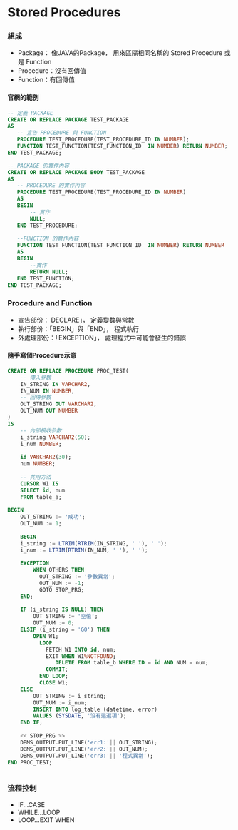 # Stored Procedures

### 組成

* Package： 像JAVA的Package， 用來區隔相同名稱的 Stored Procedure 或是 Function
* Procedure：沒有回傳值
* Function：有回傳值

#### 官網的範例

```sql
-- 定義 PACKAGE
CREATE OR REPLACE PACKAGE TEST_PACKAGE
AS
   -- 宣告 PROCEDURE 與 FUNCTION
   PROCEDURE TEST_PROCEDURE(TEST_PROCEDURE_ID IN NUMBER);
   FUNCTION TEST_FUNCTION(TEST_FUNCTION_ID  IN NUMBER) RETURN NUMBER;
END TEST_PACKAGE;

-- PACKAGE 的實作內容
CREATE OR REPLACE PACKAGE BODY TEST_PACKAGE
AS
   -- PROCEDURE 的實作內容
   PROCEDURE TEST_PROCEDURE(TEST_PROCEDURE_ID IN NUMBER)
   AS
   BEGIN
       -- 實作
       NULL;
   END TEST_PROCEDURE;
  
   --FUNCTION 的實作內容
   FUNCTION TEST_FUNCTION(TEST_FUNCTION_ID  IN NUMBER) RETURN NUMBER
   AS
   BEGIN
       --實作
       RETURN NULL;
   END TEST_FUNCTION;
END TEST_PACKAGE;
```

### Procedure and Function

* 宣告部份： DECLARE」， 定義變數與常數
* 執行部份：「BEGIN」與「END」， 程式執行
* 外處理部份：「EXCEPTION」， 處理程式中可能會發生的錯誤

#### 隨手寫個Procedure示意

```sql
CREATE OR REPLACE PROCEDURE PROC_TEST(
    -- 傳入參數
    IN_STRING IN VARCHAR2,
    IN_NUM IN NUMBER,
    -- 回傳參數
    OUT_STRING OUT VARCHAR2,
    OUT_NUM OUT NUMBER
)
IS
    -- 內部接收參數
    i_string VARCHAR2(50);
    i_num NUMBER;
    
    id VARCHAR2(30);
    num NUMBER;
    
    -- 共用方法
    CURSOR W1 IS
    SELECT id, num
    FROM table_a;
    
BEGIN
    OUT_STRING := '成功';
    OUT_NUM := 1;
    
    BEGIN
    i_string := LTRIM(RTRIM(IN_STRING, ' '), ' ');
    i_num := LTRIM(RTRIM(IN_NUM, ' '), ' ');
    
    EXCEPTION
        WHEN OTHERS THEN
          OUT_STRING := '參數異常';
          OUT_NUM := -1;
          GOTO STOP_PRG;
    END;
    
    IF (i_string IS NULL) THEN
        OUT_STRING := '空值';
        OUT_NUM := 0;
    ELSIF (i_string = 'GO') THEN
        OPEN W1;
          LOOP
            FETCH W1 INTO id, num;
            EXIT WHEN W1%NOTFOUND;
               DELETE FROM table_b WHERE ID = id AND NUM = num;
            COMMIT;
          END LOOP;
          CLOSE W1;
    ELSE
        OUT_STRING := i_string;
        OUT_NUM := i_num;
        INSERT INTO log_table (datetime, error)
        VALUES (SYSDATE, '沒有這選項');
    END IF;
    
    << STOP_PRG >>
    DBMS_OUTPUT.PUT_LINE('err1:'|| OUT_STRING);
    DBMS_OUTPUT.PUT_LINE('err2:'|| OUT_NUM);
    DBMS_OUTPUT.PUT_LINE('err3:'|| '程式異常');
END PROC_TEST;
    
```

### 流程控制

* IF...CASE
* WHILE…LOOP
* LOOP…EXIT WHEN

